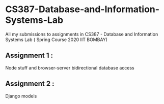 # CS387-Database-and-Information-Systems-Lab
All my submissions to assignments in CS387 - Database and Information Systems Lab ( Spring Course 2020 IIT BOMBAY)

## Assignment 1 : 
  Node stuff and browser-server bidirectional database access

## Assignment 2 :
  Django models
